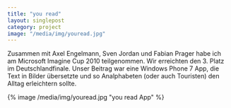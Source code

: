 ```yaml
---
title: "you read"
layout: singlepost
category: project
image: "/media/img/youread.jpg"
---
```


Zusammen mit Axel Engelmann, Sven Jordan und Fabian Prager habe ich am Microsoft Imagine Cup 2010 teilgenommen. Wir erreichten den 3. Platz im Deutschlandfinale. Unser Beitrag war eine Windows Phone 7 App, die Text in Bilder übersetzte und so Analphabeten (oder auch Touristen) den Alltag erleichtern sollte.

{% image /media/img/youread.jpg "you read App" %}